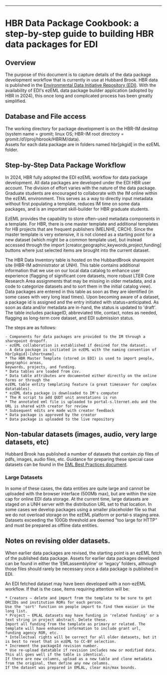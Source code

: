 ---
# HBR Data Package Cookbook: a step-by-step guide to building HBR data packages for EDI
## Overview
The purpose of this document is to capture details of the data package development workflow that is currently in use at Hubbard Brook. HBR data is published
in the [Environmental Data Initiative Repository (EDI)](https://edirepository.org). With the availability 
of EDI's ezEML data package builder application (adopted by HBR in 2024), this once long and complicated process has been greatly simplified.
## Database and File access
The working directory for package development is on the HBR-IM desktop (system name = gromit; linux OS; HBR-IM root directory = gromit:/d1/proj/hbrook/HBRIM/data).  
Assets for each data package are in folders named hbr[pkgid] in the ezEML folder. 
## Step-by-Step Data Package Workflow
In 2024, HBR fully adopted the EDI ezEML workflow for data package development. All data packages are developed under the EDI HBR user account. 
The division of effort varies with the nature of the data package. Graduate students are encouraged to collaborate with the IM online within the ezEML environment. 
This serves as a way to directly input metadata without first populating a template, reduces IM time on some data packages, and is an important skill-builder for HBR graduate students. 

EzEML provides the capability to store often-used metadata components in a template. For HBR, there is one master template and additional templates for 
HB projects that are frequent publishers (MELNHE, CRCH). Since the master template is very extensive, it is not cloned as a starting point for a new 
dataset (which might be a common template use), but instead accessed through the import [creator,geographic,keywords,project,funding] buttons where just selected 
items are brought into the current dataset.

The HBR Data Inventory table is hosted on the HubbardBrook sharepoint site (HBR-IM administrator at UNH). This table contains additional information that we 
use on our local data catalog to enhance user experience (flagging of significant core datasets, more robust LTER Core Research Area assignments that may be missing in 
older metadata, and a code to categorize datasets and to sort them in the initial catalog view). Data packages are entered in this table as soon as they are identified 
(in some cases with very long lead times). Upon becoming aware of a dataset, a package id is assigned and the entry initiated with status=anticipated.  As soon as data and/or 
metadata are in-hand, the status is updated to 'draft'.  The table includes packageID, abbreviated title, contact, notes as needed, flagging as long-term core dataset, and EDI submission status. 

The steps are as follows: 

    - Components for data packages are provided to the IM through a sharepoint dropoff.
    - ezEML collaboration is established if desired for the dataset.
    - A data package is initiated in ezEML with the naming convention of hbr[pkgid]-[shortname].
    * The HBR Master Template (stored in EDI) is used to import people, geographic areas, 
    keywords, projects, and funding.
    * Data tables are loaded from csv.
    * Data table attributes are documented either directly on the online forms or through the 
    ezEML table entity templating feature (a great timesaver for complex datatables).
    * ezEML data package is downloaded to IM's computer 
    * The R script to add QUDT unit annotations is run
    * The annotated eml file is uploaded to portal-s.lternet.edu and the URL is shared with creator for review
    * Subsequent edits are made with creator feedback
    * Data package is approved by the creator
    * Data package is uploaded to the live repository

## Non-tabular datasets (images, audio, very large datasets, etc)
Hubbard Brook has published a number of datasets that contain zip files of pdfs, images, audio files, etc.
Guidance for preparing these special case datasets can be found in the 
[EML Best Practices document](https://ediorg.github.io/data-package-best-practices/data-package-design-for-special-cases.html).

### Large Datasets
In some of these cases, the data entities are quite large and cannot be uploaded with the browser interface (500Mb max), but are within
the size cap for online EDI data storage. 
At the current time, large datasets are staged on a UNH server with the distribution URL set to that location. In some cases
we develop packages using a smaller placeholder file so that we do not overload storage on the ezEML platform or portal-s staging area.
Datasets exceeding the 100Gb threshold are deemed "too large for HTTP” and must be prepared as offline data entities.

## Notes on revising older datasets.

When earlier data packages are revised, the starting point is an ezEML fetch of the published data package. 
Assets for earlier data packages developed can be found in either the 'EMLassemblyline' or 'legacy' folders, although those files should rarely 
be necessary once a data package is published in EDI.  

An EDI fetched dataset may have been developed with a non-ezEML workflow. If that is the case, items requiring 
attention will be:

    * Creators – delete and import from the template to be sure to get ORCIDs and institution RORs for each person. 
    Use the 'sort' function on people import to find them easier in the long list.
    * Project – EMLAL datasets may have funding in 'related funding' or a text string in project abstract. Delete these. 
    Import all funding from the template as primary or related. The template will have enhanced information to include grant url, 
    funding agency ROR, etc.
    * Intellectual rights will be correct for all older datasets, but it is best to reset that in ezEML to CC-BY selection.
    * Increment the packageId revision number.
    * Use re-upload datatable if revision includes new or modified data. This all goes well if the table is identical. 
    If there are new columns, upload as a new table and clone metadata from the original, then define any new columns.
    If the dataset was prepared in EMLAL, clear min/max bounds. 
